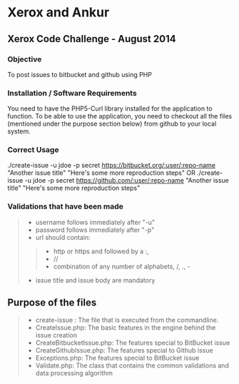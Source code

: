 Xerox and Ankur
=====

Xerox Code Challenge - August 2014
-----

### Objective ######
To post issues to bitbucket and github using PHP

### Installation / Software Requirements ######
You need to have the PHP5-Curl library installed for the application to function.
To be able to use the application, you need to checkout all the files (mentioned under the purpose section below) from github to your local system.

### Correct Usage ######
./create-issue -u jdoe -p secret https://bitbucket.org/:user/:repo-name "Another issue title" "Here's some more reproduction steps"
OR
./create-issue -u jdoe -p secret https://github.com/:user/:repo-name "Another issue title" "Here's some more reproduction steps"

### Validations that have been made ######
> * username follows immediately after "-u"
> * password follows immediately after "-p"
> * url should contain:
>> * http or https and followed by a :,
>> * //
>> * combination of any number of alphabets, /, ., -
> * issue title and issue body are mandatory

## Purpose of the files
> * create-issue : The file that is executed from the commandline.
> * CreateIssue.php: The basic features in the engine behind the issue creation
> * CreateBitbucketIssue.php: The features special to BitBucket issue
> * CreateGithubIssue.php: The features special to Github issue
> * Exceptions.php: The features special to BitBucket issue
> * Validate.php: The class that contains the common validations and data processing algorithm
